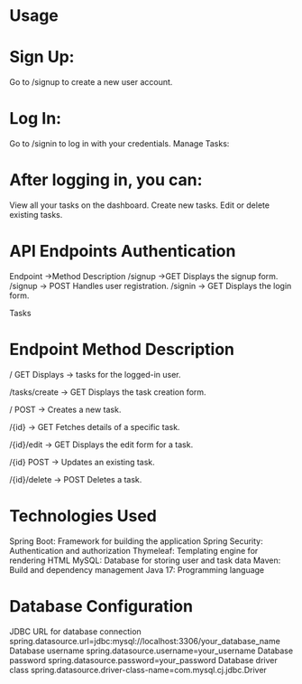 # Usage
# Sign Up:

Go to /signup to create a new user account.
# Log In:

Go to /signin to log in with your credentials.
Manage Tasks:

# After logging in, you can:
View all your tasks on the dashboard.
Create new tasks.
Edit or delete existing tasks.


# API Endpoints Authentication


Endpoint ->Method	Description
/signup	->GET	Displays the signup form.
/signup ->	POST	Handles user registration.
/signin ->	GET	Displays the login form.

Tasks

# Endpoint	Method	Description


/	GET	Displays -> tasks for the logged-in user.

/tasks/create	 -> GET	Displays the task creation form.

/	POST ->	Creates a new task.

/{id} ->	GET	Fetches details of a specific task.

/{id}/edit -> GET	Displays the edit form for a task.

/{id}	POST ->	Updates an existing task.

/{id}/delete ->	POST	Deletes a task.


# Technologies Used


Spring Boot: Framework for building the application
Spring Security: Authentication and authorization
Thymeleaf: Templating engine for rendering HTML
MySQL: Database for storing user and task data
Maven: Build and dependency management
Java 17: Programming language

# Database Configuration

JDBC URL for database connection
spring.datasource.url=jdbc:mysql://localhost:3306/your_database_name
 Database username
spring.datasource.username=your_username
 Database password
spring.datasource.password=your_password
 Database driver class
spring.datasource.driver-class-name=com.mysql.cj.jdbc.Driver

